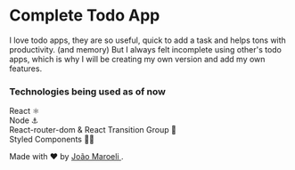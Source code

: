 
# Complete Todo App

I love todo apps, they are so useful, quick to add a task and helps tons with productivity. (and memory)
But I always felt incomplete using other's todo apps, which is why I will be creating my own version and add my own features.


### Technologies being used as of now
React ⚛️ <br />
Node ⚓ <br />
React-router-dom & React Transition Group 🚂 <br />
Styled Components 💅🏻 <br />


Made with ❤️ by <a href="https://www.linkedin.com/in/jo%C3%A3o-maroeli-dos-santos-645314196/" target="_blank"> João Maroeli </a>. <br />
<br />

